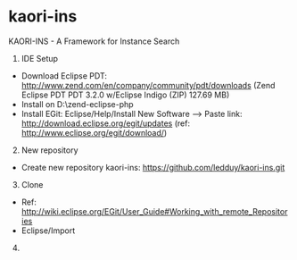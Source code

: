 kaori-ins
=========

KAORI-INS - A Framework for Instance Search

1. IDE Setup
- Download Eclipse PDT: http://www.zend.com/en/company/community/pdt/downloads (Zend Eclipse PDT  PDT 3.2.0 w/Eclipse Indigo	(ZIP) 127.69 MB)
- Install on D:\zend-eclipse-php
- Install EGit: Eclipse/Help/Install New Software --> Paste link: http://download.eclipse.org/egit/updates (ref: http://www.eclipse.org/egit/download/)
2. New repository
- Create new repository kaori-ins: https://github.com/ledduy/kaori-ins.git
3. Clone
- Ref:  http://wiki.eclipse.org/EGit/User_Guide#Working_with_remote_Repositories
- Eclipse/Import
4.

